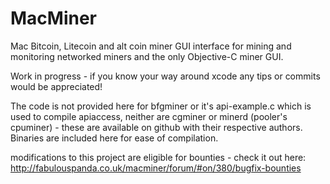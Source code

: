 MacMiner
========

Mac Bitcoin, Litecoin and alt coin miner GUI interface for mining and monitoring networked miners and the only Objective-C miner GUI.

Work in progress - if you know your way around xcode any tips or commits would be appreciated!

The code is not provided here for bfgminer or it's api-example.c which is used to compile apiaccess, neither are cgminer or minerd (pooler's cpuminer) - these are available on github with their respective authors. Binaries are included here for ease of compilation.

modifications to this project are eligible for bounties - check it out here:
http://fabulouspanda.co.uk/macminer/forum/#on/380/bugfix-bounties
